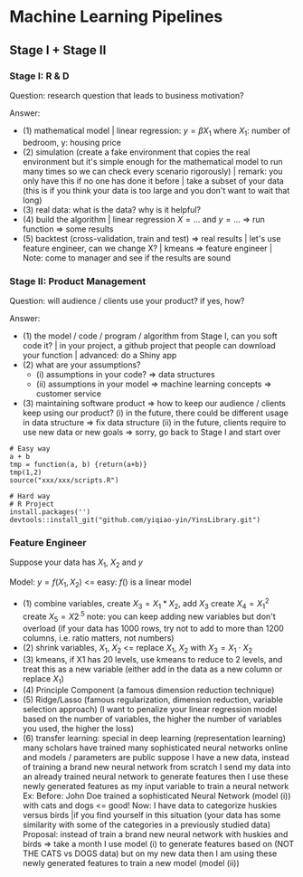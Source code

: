 # Machine Learning Pipelines

## Stage I + Stage II

### Stage I: R & D

Question: research question that leads to business motivation?

Answer: 
- (1) mathematical model | linear regression: $y = \beta X_1$ where $X_1$: number of bedroom, y: housing price    
- (2) simulation (create a fake environment that copies the real environment but it's simple enough for the mathematical model to run many times so we can check every scenario rigorously) | remark: you only have this if no one has done it before | take a subset of your data (this is if you think your data is too large and you don't want to wait that long)
- (3) real data: what is the data? why is it helpful?    
- (4) build the algorithm | linear regression $X = ...$ and  $y = ...$ => run function => some results
- (5) backtest (cross-validation, train and test) => real results | let's use feature engineer, can we change X? | kmeans => feature engineer | Note: come to manager and see if the results are sound

### Stage II: Product Management

Question: will audience / clients use your product? if yes, how?

Answer:
- (1) the model / code / program / algorithm from Stage I, can you soft code it? | in your project, a github project that people can download your function | advanced: do a Shiny app
- (2) what are your assumptions?
    - (i) assumptions in your code? => data structures
    - (ii) assumptions in your model => machine learning concepts => customer service
- (3) maintaining software product => how to keep our audience / clients keep using our product?
        (i) in the future, there could be different usage in data structure => fix data structure
        (ii) in the future, clients require to use new data or new goals => sorry, go back to Stage I and start over

```
# Easy way
a + b
tmp = function(a, b) {return(a+b)}
tmp(1,2)
source("xxx/xxx/scripts.R")

# Hard way
# R Project
install.packages('')
devtools::install_git("github.com/yiqiao-yin/YinsLibrary.git")
```

### Feature Engineer

Suppose your data has $X_1$, $X_2$ and $y$

Model: $y = f(X_1, X_2)$ <= easy: $f()$ is a linear model
- (1) combine variables, create $X_3 = X_1 * X_2$, add $X_3$ create $X_4 = X_1^2$ create $X_5 = X2^.5$ note: you can keep adding new variables but don't overload (if your data has 1000 rows, try not to add to more than 1200 columns, i.e. ratio matters, not numbers)
- (2) shrink variables, $X_1$, $X_2$ <= replace $X_1$, $X_2$ with $X_3 = X_1 \cdot X_2$
- (3) kmeans, if X1 has 20 levels, use kmeans to reduce to 2 levels, and treat this as a new variable (either add in the data as a new column or replace $X_1$)
- (4) Principle Component (a famous dimension reduction technique)
- (5) Ridge/Lasso (famous regularization, dimension reduction, variable selection approach) (I want to penalize your linear regression model based on the number of variables, the higher the number of variables you used, the higher the loss)
- (6) transfer learning: special in deep learning (representation learning) many scholars have trained many sophisticated neural networks online and models / parameters are public suppose I have a new data, instead of training a brand new neural network from scratch I send my data into an already trained neural network to generate features then I use these newly generated features as my input variable to train a neural network Ex: Before: John Doe trained a sophisticated Neural Network (model (i)) with cats and dogs <= good!  Now: I have data to categorize huskies versus birds |if you find yourself in this situation  (your data has some similarity with some of the categories in a previously studied data) Proposal: instead of train a brand new neural network with huskies and birds => take a month I use model (i) to generate features based on (NOT THE CATS vs DOGS data) but on my new data then I am using these newly generated features to train a new model (model (ii))
